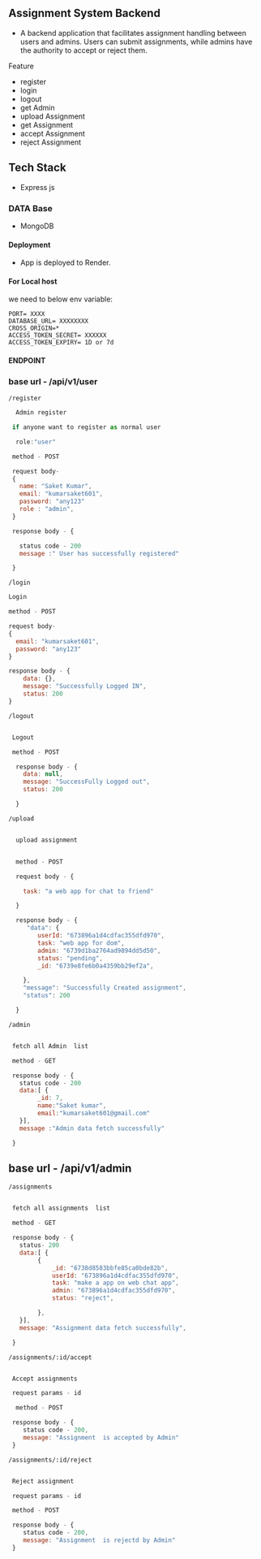 ## Assignment System Backend

- A backend application that facilitates assignment handling between users and admins. Users can submit assignments, while admins have the authority to accept or reject them.

Feature

- register
- login
- logout
- get Admin
- upload Assignment
- get Assignment
- accept Assignment
- reject Assignment

## Tech Stack

- Express js

### DATA Base

- MongoDB

#### Deployment

- App is deployed to Render.

#### For Local host

we need to below env variable:

    PORT= XXXX
    DATABASE_URL= XXXXXXXX
    CROSS_ORIGIN=*
    ACCESS_TOKEN_SECRET= XXXXXX
    ACCESS_TOKEN_EXPIRY= 1D or 7d

#### ENDPOINT

### base url - /api/v1/user

`/register`

```javascript
  Admin register

 if anyone want to register as normal user

  role:"user"

 method - POST

 request body-
 {
   name: "Saket Kumar",
   email: "kumarsaket601",
   password: "any123"
   role : "admin",
 }

 response body - {

   status code - 200
   message :" User has successfully registered"

 }
```

`/login`

```javascript
Login

method - POST

request body-
{
  email: "kumarsaket601",
  password: "any123"
}

response body - {
    data: {},
    message: "Successfully Logged IN",
    status: 200
}
```

`/logout`

```javascript

 Logout

 method - POST

  response body - {
    data: null,
    message: "SuccessFully Logged out",
    status: 200

  }
```

`/upload`

```javascript

  upload assignment


  method - POST

  request body - {

    task: "a web app for chat to friend"

  }

  response body - {
     "data": {
        userId: "673896a1d4cdfac355dfd970",
        task: "web app for dom",
        admin: "6739d1ba2764ad9894dd5d50",
        status: "pending",
        _id: "6739e8fe6b0a4359bb29ef2a",

    },
    "message": "Successfully Created assignment",
    "status": 200

  }
```

`/admin`

```javascript

 fetch all Admin  list

 method - GET

 response body - {
   status code - 200
   data:[ {
        _id: 7,
        name:"Saket kumar",
        email:"kumarsaket601@gmail.com"
   }],
   message :"Admin data fetch successfully"

 }
```

## base url - /api/v1/admin

`/assignments`

```javascript

 fetch all assignments  list

 method - GET

 response body - {
   status- 200
   data:[ {
        {
            _id: "6738d8583bbfe85ca0bde82b",
            userId: "673896a1d4cdfac355dfd970",
            task: "make a app on web chat app",
            admin: "673896a1d4cdfac355dfd970",
            status: "reject",

        },
   }],
   message: "Assignment data fetch successfully",

 }
```

`/assignments/:id/accept`

```javascript

 Accept assignments

 request params - id

  method - POST

 response body - {
    status code - 200,
    message: "Assignment  is accepted by Admin"
 }

```

`/assignments/:id/reject`

```javascript

 Reject assignment

 request params - id

 method - POST

 response body - {
    status code - 200,
    message: "Assignment  is rejectd by Admin"
 }

```
